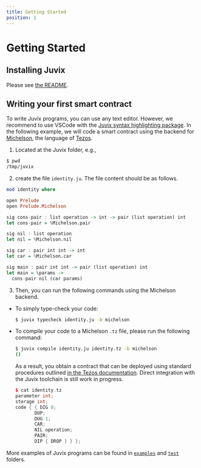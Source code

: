 ```yaml
---
title: Getting Started
position: 1
---
```


# Getting Started

## Installing Juvix

Please see [the README](https://github.com/anoma/juvix#installation).

## Writing your first smart contract

To write Juvix programs, you can use any text editor. However, we
recommend to use VSCode with the [Juvix syntax highlighting
package](https://marketplace.visualstudio.com/items?itemName=metastate.language-juvix).
In the following example, we will code a smart contract using the backend for
[Michelson](https://www.michelson.org/), the language of [Tezos](https://tezos.com/).

1. Located at the Juvix folder, e.g.,

```bash
$ pwd
/tmp/juvix
```

2. create the file `identity.ju`. The file content should be as follows.

```haskell
mod identity where

open Prelude
open Prelude.Michelson

sig cons-pair : list operation -> int -> pair (list operation) int
let cons-pair = %Michelson.pair

sig nil : list operation
let nil = %Michelson.nil

sig car : pair int int -> int
let car = %Michelson.car

sig main : pair int int -> pair (list operation) int
let main = \params ->
  cons-pair nil (car params)
```

3. Then, you can run the following commands using the Michelson backend.

- To simply type-check your code:

  ```bash
  $ juvix typecheck identity.ju -b michelson
  ```

- To compile your code to a Michelson `.tz` file, please run the following command:

  ```bash
  $ juvix compile identity.ju identity.tz -b michelson
  ()
  ```
  
  As a result, you obtain a contract that can be deployed using
  standard procedures outlined [in the Tezos documentation](https://tezos.gitlab.io/alpha/cli-commands.html?highlight=originate).
  Direct integration with the Juvix toolchain is still work in progress.
  
  ```c++
  $ cat identity.tz
  parameter int;
  storage int;
  code { { DIG 0;
         DUP;
         DUG 1;
         CAR;
         NIL operation;
         PAIR;
         DIP { DROP } } };
  ```

More examples of Juvix programs can be found in [`examples`](https://github.com/anoma/juvix/examples) and [`test`](https://github.com/anoma/juvix/test) folders.
